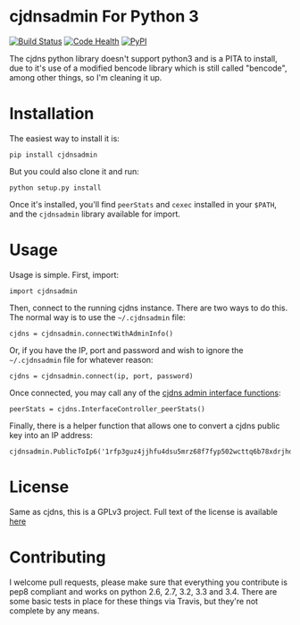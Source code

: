 # cjdnsadmin For Python 3

[![Build Status](https://travis-ci.org/thefinn93/cjdnsadmin.svg?branch=master)](https://travis-ci.org/thefinn93/cjdnsadmin)
[![Code Health](https://landscape.io/github/thefinn93/cjdnsadmin/master/landscape.svg)](https://landscape.io/github/thefinn93/cjdnsadmin/master)
[![PyPI](https://img.shields.io/pypi/v/cjdnsadmin.svg)](https://pypi.python.org/pypi/cjdnsadmin)

The cjdns python library doesn't support python3 and is a PITA to install, due
to it's use of a modified bencode library which is still called "bencode", among
other things, so I'm cleaning it up.

Installation
=======
The easiest way to install it is:

    pip install cjdnsadmin

But you could also clone it and run:

    python setup.py install

Once it's installed, you'll find `peerStats` and `cexec` installed in your `$PATH`, and the `cjdnsadmin` library available for import.

Usage
=======
Usage is simple. First, import:

    import cjdnsadmin

Then, connect to the running cjdns instance. There are two ways to do this. The normal way is to use the `~/.cjdnsadmin` file:

    cjdns = cjdnsadmin.connectWithAdminInfo()

Or, if you have the IP, port and password and wish to ignore the `~/.cjdnsadmin` file for whatever reason:

    cjdns = cjdnsadmin.connect(ip, port, password)

Once connected, you may call any of the [cjdns admin interface functions](https://github.com/cjdelisle/cjdns/blob/master/admin/README.md#cjdns-functions):

    peerStats = cjdns.InterfaceController_peerStats()

Finally, there is a helper function that allows one to convert a cjdns public key into an IP address:

    cjdnsadmin.PublicToIp6('1rfp3guz4jjhfu4dsu5mrz68f7fyp502wcttq6b78xdrjhd4ru80.k')


License
=======
Same as cjdns, this is a GPLv3 project. Full text of the license is available [here](LICENSE)

Contributing
=======
I welcome pull requests, please make sure that everything you contribute is pep8 compliant and works on python 2.6, 2.7, 3.2, 3.3 and 3.4. There are some basic tests in place for these things via Travis, but they're not complete by any means.

